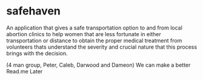 # safehaven





An application that gives a safe transportation option to and from local abortion clinics to help women
that are less fortunate in either transportation or distance to obtain the proper medical treatment from volunteers thats understand the severity and crucial nature that this process brings with the decision.

(4 man group, Peter, Caleb, Darwood and Dameon) We can make a better Read.me Later

